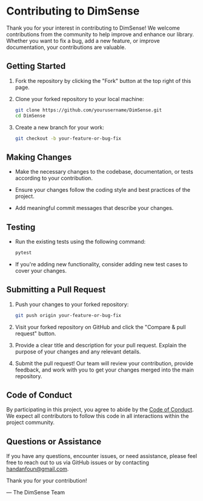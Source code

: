 # Contributing to DimSense

Thank you for your interest in contributing to DimSense! We welcome contributions from the community to help improve and enhance our library. Whether you want to fix a bug, add a new feature, or improve documentation, your contributions are valuable.

## Getting Started

1. Fork the repository by clicking the "Fork" button at the top right of this page.

2. Clone your forked repository to your local machine:

   ```bash
   git clone https://github.com/yourusername/DimSense.git
   cd DimSense
   ```

3. Create a new branch for your work:

   ```bash
   git checkout -b your-feature-or-bug-fix
   ```

## Making Changes

- Make the necessary changes to the codebase, documentation, or tests according to your contribution.

- Ensure your changes follow the coding style and best practices of the project.

- Add meaningful commit messages that describe your changes.

## Testing

- Run the existing tests using the following command:

   ```bash
   pytest
   ```

- If you're adding new functionality, consider adding new test cases to cover your changes.

## Submitting a Pull Request

1. Push your changes to your forked repository:

   ```bash
   git push origin your-feature-or-bug-fix
   ```

2. Visit your forked repository on GitHub and click the "Compare & pull request" button.

3. Provide a clear title and description for your pull request. Explain the purpose of your changes and any relevant details.

4. Submit the pull request! Our team will review your contribution, provide feedback, and work with you to get your changes merged into the main repository.

## Code of Conduct

By participating in this project, you agree to abide by the [Code of Conduct](https://github.com/Tinny-Robot/DimSense/CODE_OF_CONDUCT.md). We expect all contributors to follow this code in all interactions within the project community.

## Questions or Assistance

If you have any questions, encounter issues, or need assistance, please feel free to reach out to us via GitHub issues or by contacting [handanfoun@gmail.com](mailto:handanfoun@gmail.com).

Thank you for your contribution!

— The DimSense Team
